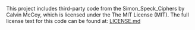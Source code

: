 This project includes third-party code from the Simon_Speck_Ciphers
 by Calvin McCoy, which is licensed under the The MIT License (MIT).
The full license text for this code can be found at:
[LICENSE.md](https://github.com/inmcm/Simon_Speck_Ciphers/blob/master/LICENSE.md)
